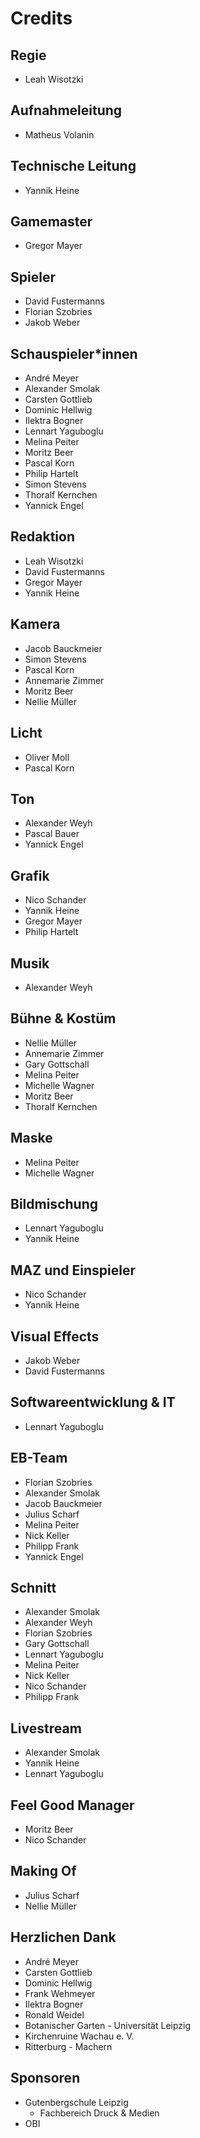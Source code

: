 # Credits

## Regie

- Leah Wisotzki

## Aufnahmeleitung

- Matheus Volanin

## Technische Leitung

- Yannik Heine

## Gamemaster

- Gregor Mayer

## Spieler

- David Fustermanns
- Florian Szobries
- Jakob Weber

## Schauspieler*innen

- André Meyer
- Alexander Smolak
- Carsten Gottlieb
- Dominic Hellwig
- Ilektra Bogner
- Lennart Yaguboglu
- Melina Peiter
- Moritz Beer
- Pascal Korn
- Philip Hartelt
- Simon Stevens
- Thoralf Kernchen
- Yannick Engel

## Redaktion

- Leah Wisotzki
- David Fustermanns
- Gregor Mayer
- Yannik Heine

## Kamera

- Jacob Bauckmeier
- Simon Stevens
- Pascal Korn
- Annemarie Zimmer
- Moritz Beer
- Nellie Müller

## Licht

- Oliver Moll
- Pascal Korn

## Ton

- Alexander Weyh
- Pascal Bauer
- Yannick Engel

## Grafik

- Nico Schander
- Yannik Heine
- Gregor Mayer
- Philip Hartelt

## Musik

- Alexander Weyh

## Bühne & Kostüm

- Nellie Müller
- Annemarie Zimmer
- Gary Gottschall
- Melina Peiter
- Michelle Wagner
- Moritz Beer
- Thoralf Kernchen

## Maske

- Melina Peiter
- Michelle Wagner

## Bildmischung

- Lennart Yaguboglu
- Yannik Heine

## MAZ und Einspieler

- Nico Schander
- Yannik Heine

## Visual Effects

- Jakob Weber
- David Fustermanns

## Softwareentwicklung & IT

- Lennart Yaguboglu

## EB-Team

- Florian Szobries
- Alexander Smolak
- Jacob Bauckmeier
- Julius Scharf
- Melina Peiter
- Nick Keller
- Philipp Frank
- Yannick Engel

## Schnitt

- Alexander Smolak
- Alexander Weyh
- Florian Szobries
- Gary Gottschall
- Lennart Yaguboglu
- Melina Peiter
- Nick Keller
- Nico Schander
- Philipp Frank

## Livestream

- Alexander Smolak
- Yannik Heine
- Lennart Yaguboglu

## Feel Good Manager

- Moritz Beer
- Nico Schander

## Making Of

- Julius Scharf
- Nellie Müller

## Herzlichen Dank

- André Meyer
- Carsten Gottlieb
- Dominic Hellwig
- Frank Wehmeyer
- Ilektra Bogner
- Ronald Weidel
- Botanischer Garten - Universität Leipzig
- Kirchenruine Wachau e. V.
- Ritterburg - Machern

## Sponsoren

- Gutenbergschule Leipzig
  - Fachbereich Druck & Medien
- OBI

